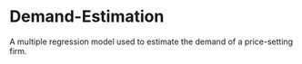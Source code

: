 # Demand-Estimation
A multiple regression model used to estimate the demand of a price-setting firm.
